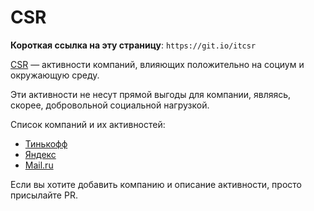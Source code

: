# CSR

**Короткая ссылка на эту страницу**: `https://git.io/itcsr`

[CSR](https://en.wikipedia.org/wiki/Corporate_social_responsibility) — активности компаний, влияющих положительно на социум и окружающую среду.

Эти активности не несут прямой выгоды для компании, являясь, скорее, добровольной социальной нагрузкой.

Список компаний и их активностей:

- [Тинькофф](tinkoff.md)
- [Яндекс](yandex.md)
- [Mail.ru](mailru.md)

Если вы хотите добавить компанию и описание активности, просто присылайте PR.
